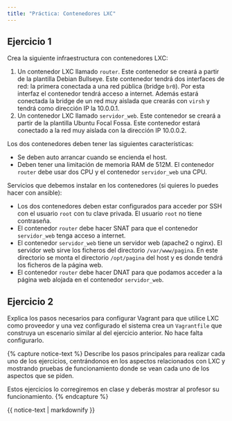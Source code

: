 ```yaml
---
title: "Práctica: Contenedores LXC"
---
```


## Ejercicio 1

Crea la siguiente infraestructura con contenedores LXC:

1. Un contenedor LXC llamado `router`. Este contenedor se creará a partir de la plantilla Debian Bullseye. Este contenedor tendrá dos interfaces de red: la primera conectada a una red pública (bridge `br0`). Por esta interfaz el contenedor tendrá acceso a internet. Además estará conectada la bridge de un red muy aislada que crearás con `virsh` y tendrá como dirección IP la 10.0.0.1.
2. Un contenedor LXC llamado `servidor_web`. Este contenedor se creará a partir de la plantilla Ubuntu Focal Fossa. Este contenedor estará conectado a la red muy aislada con la dirección IP 10.0.0.2.

Los dos contenedores deben tener las siguientes características:

* Se deben auto arrancar cuando se encienda el host.
* Deben tener una limitación de memoria RAM de 512M. El contenedor `router` debe usar dos CPU y el contenedor `servidor_web` una CPU.

Servicios que debemos instalar en los contenedores (si quieres lo puedes hacer con ansible):

* Los dos contenedores deben estar configurados para acceder por SSH con el usuario `root` con tu clave privada. El usuario `root` no tiene contraseña.
* El contenedor `router` debe hacer SNAT para que el contenedor `servidor_web` tenga acceso a internet.
* El contenedor `servidor_web` tiene un servidor web (apache2 o nginx). El servidor web sirve los ficheros del directorio `/var/www/pagina`. En este directorio se monta el directorio `/opt/pagina` del host y es donde tendrá los ficheros de la página web.
* El contenedor `router` debe hacer DNAT para que podamos acceder a la página web alojada en el contenedor `servidor_web`.

## Ejercicio 2

Explica los pasos necesarios para configurar Vagrant para que utilice LXC como proveedor y una vez configurado el sistema crea un `Vagrantfile` que construya un escenario similar al del ejercicio anterior. No hace falta configurarlo.

{% capture notice-text %}
Describe los pasos principales para realizar cada uno de los ejercicios, centrándonos en los aspectos relacionados con LXC y mostrando pruebas de funcionamiento donde se vean cada uno de los aspectos que se piden.

Estos ejercicios lo corregiremos en clase y deberás mostrar al profesor su funcionamiento.
{% endcapture %}<div class="notice--info">{{ notice-text | markdownify }}</div>